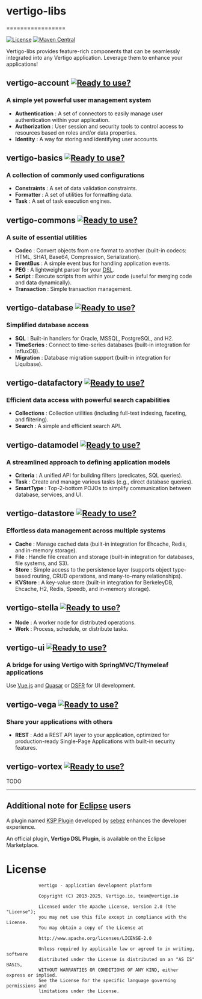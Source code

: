 # vertigo-libs
=================

[![License](https://img.shields.io/badge/License-Apache%202.0-green.svg)](https://opensource.org/licenses/Apache-2.0)
[![Maven Central](https://img.shields.io/maven-central/v/io.vertigo/vertigo.svg?label=Maven%20Central)](https://search.maven.org/search?q=g:%22io.vertigo%22)

Vertigo-libs provides feature-rich components that can be seamlessly integrated into any Vertigo application.
Leverage them to enhance your applications!


## vertigo-account [![Ready to use?](https://img.shields.io/badge/Ready%20to%20use%3F-yes-green.svg)]()
### A simple yet powerful user management system

* __Authentication__ : A set of connectors to easily manage user authentication within your application.
* __Authorization__ : User session and security tools to control access to resources based on roles and/or data properties.
* __Identity__ : A way for storing and identifying user accounts.


## vertigo-basics [![Ready to use?](https://img.shields.io/badge/Ready%20to%20use%3F-yes-green.svg)]()
### A collection of commonly used configurations
* __Constraints__ : A set of data validation constraints.
* __Formatter__ : A set of utilities for formatting data.
* __Task__ : A set of task execution engines.


## vertigo-commons [![Ready to use?](https://img.shields.io/badge/Ready%20to%20use%3F-yes-green.svg)]()
### A suite of essential utilities

* __Codec__ : Convert objects from one format to another (built-in codecs: HTML, SHA1, Base64, Compression, Serialization).
* __EventBus__ : A simple event bus for handling application events.
* __PEG__ : A lightweight parser for your [DSL](http://en.wikipedia.org/wiki/Domain-specific_language).
* __Script__ : Execute scripts from within your code (useful for merging code and data dynamically).
* __Transaction__ : Simple transaction management.


## vertigo-database [![Ready to use?](https://img.shields.io/badge/Ready%20to%20use%3F-yes-green.svg)]()
### Simplified database access

* __SQL__ : Built-in handlers for Oracle, MSSQL, PostgreSQL, and H2.
* __TimeSeries__ : Connect to time-series databases (built-in integration for InfluxDB).
* __Migration__ : Database migration support (built-in integration for Liquibase).


## vertigo-datafactory [![Ready to use?](https://img.shields.io/badge/Ready%20to%20use%3F-yes-green.svg)]()
### Efficient data access with powerful search capabilities
* __Collections__ : Collection utilities (including full-text indexing, faceting, and filtering).
* __Search__ : A simple and efficient search API.


## vertigo-datamodel [![Ready to use?](https://img.shields.io/badge/Ready%20to%20use%3F-yes-green.svg)]()
### A streamlined approach to defining application models
* __Criteria__ : A unified API for building filters (predicates, SQL queries).
* __Task__ : Create and manage various tasks (e.g., direct database queries).
* __SmartType__ : Top-2-bottom POJOs to simplify communication between database, services, and UI.


## vertigo-datastore [![Ready to use?](https://img.shields.io/badge/Ready%20to%20use%3F-yes-green.svg)]()
### Effortless data management across multiple systems
* __Cache__ : Manage cached data (built-in integration for Ehcache, Redis, and in-memory storage).
* __File__ : Handle file creation and storage (built-in integration for databases, file systems, and S3).
* __Store__ : Simple access to the persistence layer (supports object type-based routing, CRUD operations, and many-to-many relationships).
* __KVStore__ : A key-value store (built-in integration for BerkeleyDB, Ehcache, H2, Redis, Speedb, and in-memory storage).


## vertigo-stella [![Ready to use?](https://img.shields.io/badge/Ready%20to%20use%3F-no-red.svg)]()
* __Node__ : A worker node for distributed operations.
* __Work__ : Process, schedule, or distribute tasks.


## vertigo-ui [![Ready to use?](https://img.shields.io/badge/Ready%20to%20use%3F-yes-green.svg)]()
### A bridge for using Vertigo with SpringMVC/Thymeleaf applications

Use [Vue.js](https://vuejs.org) and [Quasar](https://quasar.dev) or [DSFR](https://vue-ds.fr/) for UI development.


## vertigo-vega [![Ready to use?](https://img.shields.io/badge/Ready%20to%20use%3F-yes-green.svg)]()
### Share your applications with others

* __REST__ : Add a REST API layer to your application, optimized for production-ready Single-Page Applications with built-in security features.


## vertigo-vortex [![Ready to use?](https://img.shields.io/badge/Ready%20to%20use%3F-no-red.svg)]()
TODO

-----

## Additional note for [Eclipse](https://www.eclipse.org/) users
A plugin named [KSP Plugin](https://github.com/sebez/vertigo-chroma-kspplugin) developed by [sebez](https://github.com/sebez/) enhances the developer experience.

An official plugin, **Vertigo DSL Plugin**, is available on the Eclipse Marketplace.

# License
                vertigo - application development platform
                
                Copyright (C) 2013-2025, Vertigo.io, team@vertigo.io
                
                Licensed under the Apache License, Version 2.0 (the "License");
                you may not use this file except in compliance with the License.
                You may obtain a copy of the License at
                
                http://www.apache.org/licenses/LICENSE-2.0
                
                Unless required by applicable law or agreed to in writing, software
                distributed under the License is distributed on an "AS IS" BASIS,
                WITHOUT WARRANTIES OR CONDITIONS OF ANY KIND, either express or implied.
                See the License for the specific language governing permissions and
                limitations under the License.

